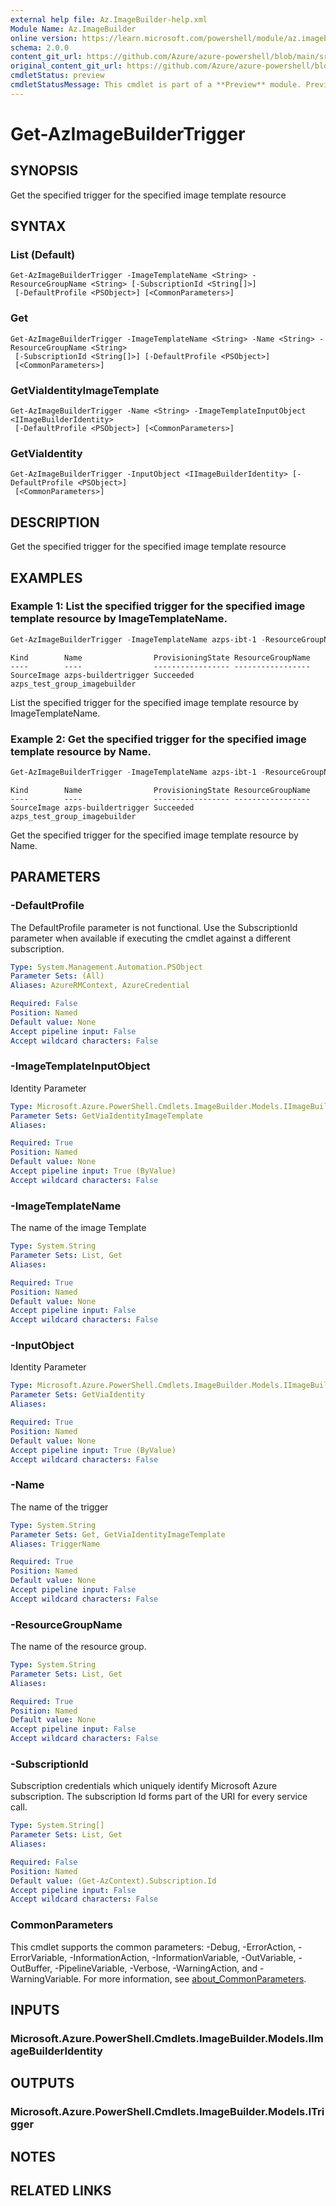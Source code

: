 ```yaml
---
external help file: Az.ImageBuilder-help.xml
Module Name: Az.ImageBuilder
online version: https://learn.microsoft.com/powershell/module/az.imagebuilder/get-azimagebuildertrigger
schema: 2.0.0
content_git_url: https://github.com/Azure/azure-powershell/blob/main/src/ImageBuilder/ImageBuilder/help/Get-AzImageBuilderTrigger.md
original_content_git_url: https://github.com/Azure/azure-powershell/blob/main/src/ImageBuilder/ImageBuilder/help/Get-AzImageBuilderTrigger.md
cmdletStatus: preview
cmdletStatusMessage: This cmdlet is part of a **Preview** module. Preview versions aren't recommended for use in production environments. For more information, see https://aka.ms/azps-refstatus.
---
```


# Get-AzImageBuilderTrigger

## SYNOPSIS
Get the specified trigger for the specified image template resource

## SYNTAX

### List (Default)
```
Get-AzImageBuilderTrigger -ImageTemplateName <String> -ResourceGroupName <String> [-SubscriptionId <String[]>]
 [-DefaultProfile <PSObject>] [<CommonParameters>]
```

### Get
```
Get-AzImageBuilderTrigger -ImageTemplateName <String> -Name <String> -ResourceGroupName <String>
 [-SubscriptionId <String[]>] [-DefaultProfile <PSObject>]
 [<CommonParameters>]
```

### GetViaIdentityImageTemplate
```
Get-AzImageBuilderTrigger -Name <String> -ImageTemplateInputObject <IImageBuilderIdentity>
 [-DefaultProfile <PSObject>] [<CommonParameters>]
```

### GetViaIdentity
```
Get-AzImageBuilderTrigger -InputObject <IImageBuilderIdentity> [-DefaultProfile <PSObject>]
 [<CommonParameters>]
```

## DESCRIPTION
Get the specified trigger for the specified image template resource

## EXAMPLES

### Example 1: List the specified trigger for the specified image template resource by ImageTemplateName.
```powershell
Get-AzImageBuilderTrigger -ImageTemplateName azps-ibt-1 -ResourceGroupName azps_test_group_imagebuilder
```

```output
Kind        Name                ProvisioningState ResourceGroupName
----        ----                ----------------- -----------------
SourceImage azps-buildertrigger Succeeded         azps_test_group_imagebuilder
```

List the specified trigger for the specified image template resource by ImageTemplateName.

### Example 2: Get the specified trigger for the specified image template resource by Name.
```powershell
Get-AzImageBuilderTrigger -ImageTemplateName azps-ibt-1 -ResourceGroupName azps_test_group_imagebuilder -Name azps-buildertrigger
```

```output
Kind        Name                ProvisioningState ResourceGroupName
----        ----                ----------------- -----------------
SourceImage azps-buildertrigger Succeeded         azps_test_group_imagebuilder
```

Get the specified trigger for the specified image template resource by Name.

## PARAMETERS

### -DefaultProfile
The DefaultProfile parameter is not functional.
Use the SubscriptionId parameter when available if executing the cmdlet against a different subscription.

```yaml
Type: System.Management.Automation.PSObject
Parameter Sets: (All)
Aliases: AzureRMContext, AzureCredential

Required: False
Position: Named
Default value: None
Accept pipeline input: False
Accept wildcard characters: False
```

### -ImageTemplateInputObject
Identity Parameter

```yaml
Type: Microsoft.Azure.PowerShell.Cmdlets.ImageBuilder.Models.IImageBuilderIdentity
Parameter Sets: GetViaIdentityImageTemplate
Aliases:

Required: True
Position: Named
Default value: None
Accept pipeline input: True (ByValue)
Accept wildcard characters: False
```

### -ImageTemplateName
The name of the image Template

```yaml
Type: System.String
Parameter Sets: List, Get
Aliases:

Required: True
Position: Named
Default value: None
Accept pipeline input: False
Accept wildcard characters: False
```

### -InputObject
Identity Parameter

```yaml
Type: Microsoft.Azure.PowerShell.Cmdlets.ImageBuilder.Models.IImageBuilderIdentity
Parameter Sets: GetViaIdentity
Aliases:

Required: True
Position: Named
Default value: None
Accept pipeline input: True (ByValue)
Accept wildcard characters: False
```

### -Name
The name of the trigger

```yaml
Type: System.String
Parameter Sets: Get, GetViaIdentityImageTemplate
Aliases: TriggerName

Required: True
Position: Named
Default value: None
Accept pipeline input: False
Accept wildcard characters: False
```

### -ResourceGroupName
The name of the resource group.

```yaml
Type: System.String
Parameter Sets: List, Get
Aliases:

Required: True
Position: Named
Default value: None
Accept pipeline input: False
Accept wildcard characters: False
```

### -SubscriptionId
Subscription credentials which uniquely identify Microsoft Azure subscription.
The subscription Id forms part of the URI for every service call.

```yaml
Type: System.String[]
Parameter Sets: List, Get
Aliases:

Required: False
Position: Named
Default value: (Get-AzContext).Subscription.Id
Accept pipeline input: False
Accept wildcard characters: False
```

### CommonParameters
This cmdlet supports the common parameters: -Debug, -ErrorAction, -ErrorVariable, -InformationAction, -InformationVariable, -OutVariable, -OutBuffer, -PipelineVariable, -Verbose, -WarningAction, and -WarningVariable. For more information, see [about_CommonParameters](http://go.microsoft.com/fwlink/?LinkID=113216).

## INPUTS

### Microsoft.Azure.PowerShell.Cmdlets.ImageBuilder.Models.IImageBuilderIdentity

## OUTPUTS

### Microsoft.Azure.PowerShell.Cmdlets.ImageBuilder.Models.ITrigger

## NOTES

## RELATED LINKS

